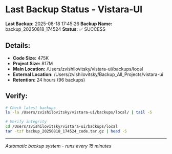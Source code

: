 # Last Backup Status - Vistara-UI

**Last Backup:** 2025-08-18 17:45:26
**Backup Name:** backup_20250818_174524
**Status:** ✅ SUCCESS

## Details:
- **Code Size:** 475K
- **Project Size:** 817M
- **Main Location:** /Users/zvishilovitsky/vistara-ui/backups/local
- **External Location:** /Users/zvishilovitsky/Backup_All_Projects/vistara-ui
- **Retention:** 24 hours (96 backups)

## Verify:
```bash
# Check latest backups
ls -la /Users/zvishilovitsky/vistara-ui/backups/local/ | tail -5

# Verify integrity
cd /Users/zvishilovitsky/vistara-ui/backups/local
tar -tzf backup_20250818_174524_code.tar.gz | head -5
```

---
*Automatic backup system - runs every 15 minutes*
